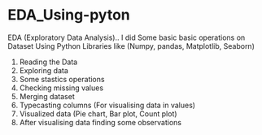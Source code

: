 # EDA_Using-pyton

EDA (Exploratory Data Analysis)..
I did Some basic basic operations on Dataset Using Python Libraries like (Numpy, pandas, Matplotlib, Seaborn)

1. Reading the Data
2. Exploring data
3. Some stastics operations
4. Checking missing values
5. Merging dataset
6. Typecasting columns (For visualising data in values)
7. Visualized data (Pie chart, Bar plot, Count plot)
8. After visualising data finding some observations
